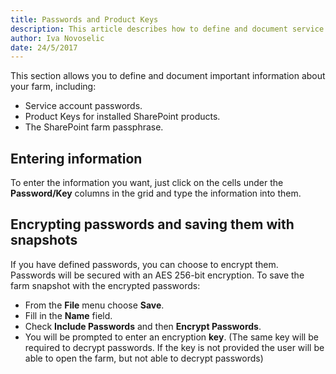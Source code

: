 ```yaml
---
title: Passwords and Product Keys
description: This article describes how to define and document service account passwords, product key and passphrase of your SharePoint farm.
author: Iva Novoselic
date: 24/5/2017
---
```

This section allows you to define and document important information about your farm, including:

* Service account passwords.
* Product Keys for installed SharePoint products.
* The SharePoint farm passphrase.

## Entering information

To enter the information you want, just click on the cells under the __Password/Key__ columns in the grid and type the information into them.

## Encrypting passwords and saving them with snapshots

If you have defined passwords, you can choose to encrypt them. Passwords will be secured with an AES 256-bit encryption. To save the farm snapshot with the encrypted passwords:

* From the __File__ menu choose __Save__.
* Fill in the __Name__ field.
* Check __Include Passwords__ and then __Encrypt Passwords__.
* You will be prompted to enter an encryption __key__. (The same key will be required to decrypt passwords. If the key is not provided the user will be able to open the farm, but not able to decrypt passwords)
